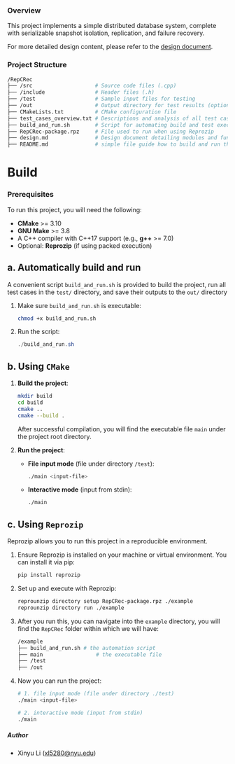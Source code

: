 ### Overview

This project implements a simple distributed database system, complete with serializable snapshot isolation, replication, and failure recovery.

For more detailed design content, please refer to the [design document](https://github.com/imlixy/RepCRec/blob/main/design.md).

### Project Structure

```bash
/RepCRec
├── /src                	# Source code files (.cpp)
├── /include            	# Header files (.h)
├── /test               	# Sample input files for testing
├── /out                	# Output directory for test results (optional)
├── CMakeLists.txt      	# CMake configuration file
├── test_cases_overview.txt	# Descriptions and analysis of all test cases under /test
├── build_and_run.sh    	# Script for automating build and test execution
├── RepCRec-package.rpz 	# File used to run when using Reprozip
├── design.md  				# Design document detailing modules and functions
├── README.md           	# simple file guide how to build and run the project
```

# Build

### Prerequisites

To run this project, you will need the following:

- **CMake** >= 3.10
- **GNU Make** >= 3.8
- A C++ compiler with C++17 support (e.g., **g++** >= 7.0)
- Optional: **Reprozip** (if using packed execution)

## a. Automatically build and run

A convenient script `build_and_run.sh` is provided to build the project, run all test cases in the `test/` directory, and save their outputs to the `out/` directory

1. Make sure `build_and_run.sh` is executable:

   ```bash
   chmod +x build_and_run.sh
   ```

2. Run the script:

   ```powershell
   ./build_and_run.sh
   ```

## b. Using `CMake`

1. **Build the project**:

   ```bash
   mkdir build
   cd build
   cmake ..
   cmake --build .
   ```

   After successful compilation, you will find the executable file  `main`  under the project root directory.

2. **Run the project**:

   - **File input mode** (file under directory `/test`):

     ```bash
     ./main <input-file>
     ```

   - **Interactive mode** (input from stdin):

     ```bash
     ./main
     ```

## c. Using `Reprozip`

Reprozip allows you to run this project in a reproducible environment.

1. Ensure Reprozip is installed on your machine or virtual environment. You can install it via pip:

   ```bash
   pip install reprozip
   ```

3. Set up and execute with Reprozip:

   ```bash
   reprounzip directory setup RepCRec-package.rpz ./example
   reprounzip directory run ./example
   ```

3. After you run this, you can navigate into the `example` directory, you will find the `RepCRec` folder within which we will have:

   ```bash
   /example
   ├── build_and_run.sh	# the automation script
   ├── main      			# the executable file
   ├── /test
   ├── /out
   ```

4. Now you can run the project:

   ```bash
   # 1. file input mode (file under directory ./test)
   ./main <input-file>
   
   # 2. interactive mode (input from stdin)
   ./main
   ```

##### Author

- Xinyu Li (xl5280@nyu.edu)